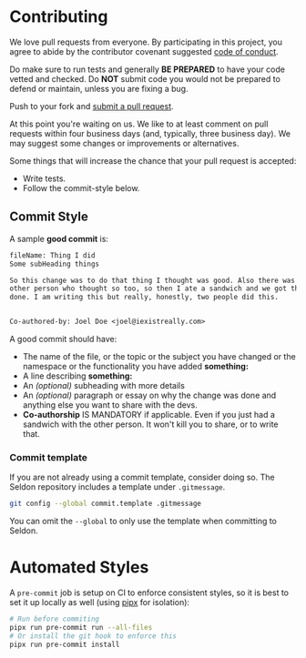<!-- Adapted from d-SEAMS: https://github.com/d-SEAMS/seams-core -->
# Contributing

We love pull requests from everyone. By participating in this project, you
agree to abide by the contributor covenant suggested [code of conduct].

[code of conduct]: https://github.com/flowy-code/flowy/blob/main/CODE_OF_CONDUCT.md

Do make sure to run tests and generally **BE PREPARED** to have your code vetted and
checked. Do **NOT** submit code you would not be prepared to defend or maintain,
unless you are fixing a bug.

Push to your fork and [submit a pull request][pr].

[pr]: https://github.com/flowy-code/flowy/compare

At this point you're waiting on us. We like to at least comment on pull requests
within four business days (and, typically, three business day). We may suggest
some changes or improvements or alternatives.

Some things that will increase the chance that your pull request is accepted:

- Write tests.
- Follow the commit-style below.

## Commit Style

A sample **good commit** is:

```diff
fileName: Thing I did
Some subHeading things

So this change was to do that thing I thought was good. Also there was this
other person who thought so too, so then I ate a sandwich and we got the code
done. I am writing this but really, honestly, two people did this.


Co-authored-by: Joel Doe <joel@iexistreally.com>
```

A good commit should have:

- The name of the file, or the topic or the subject you have changed or the
  namespace or the functionality you have added **something:**
- A line describing **something:**
- An _(optional)_ subheading with more details
- An _(optional)_ paragraph or essay on why the change was done and anything else you want to share with the devs.
- **Co-authorship** IS MANDATORY if applicable. Even if you just had a sandwich
  with the other person. It won't kill you to share, or to write that.

<!-- * Follow our [style guide][style]. -->

<!-- [style]: https://github.com/thoughtbot/guides/tree/master/style -->

### Commit template
If you are not already using a commit template, consider doing so. The Seldon repository includes a template under `.gitmessage`.

```sh
git config --global commit.template .gitmessage
```

You can omit the `--global` to only use the template when committing to Seldon.

# Automated Styles

<!-- Kanged from readcon: https://github.com/HaoZeke/readCon -->

A `pre-commit` job is setup on CI to enforce consistent styles, so it is best to
set it up locally as well (using [pipx](https://pypa.github.io/pipx) for
isolation):

```sh
# Run before commiting
pipx run pre-commit run --all-files
# Or install the git hook to enforce this
pipx run pre-commit install
```
